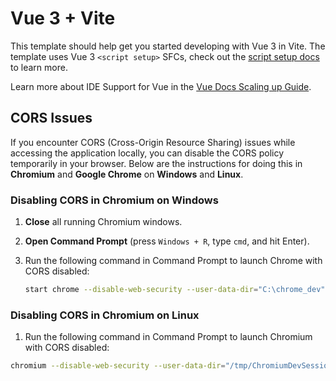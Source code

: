 # Vue 3 + Vite

This template should help get you started developing with Vue 3 in Vite. The template uses Vue 3 `<script setup>` SFCs, check out the [script setup docs](https://v3.vuejs.org/api/sfc-script-setup.html#sfc-script-setup) to learn more.

Learn more about IDE Support for Vue in the [Vue Docs Scaling up Guide](https://vuejs.org/guide/scaling-up/tooling.html#ide-support).

## CORS Issues

If you encounter CORS (Cross-Origin Resource Sharing) issues while accessing the application locally, you can disable the CORS policy temporarily in your browser. Below are the instructions for doing this in **Chromium** and **Google Chrome** on **Windows** and **Linux**.

### Disabling CORS in Chromium on Windows

1. **Close** all running Chromium windows.

2. **Open Command Prompt** (press `Windows + R`, type `cmd`, and hit Enter).

3. Run the following command in Command Prompt to launch Chrome with CORS disabled:

   ```bash
   start chrome --disable-web-security --user-data-dir="C:\chrome_dev"

### Disabling CORS in Chromium on Linux 

1.  Run the following command in Command Prompt to launch Chromium with CORS disabled:

   ```bash
   chromium --disable-web-security --user-data-dir="/tmp/ChromiumDevSession"
